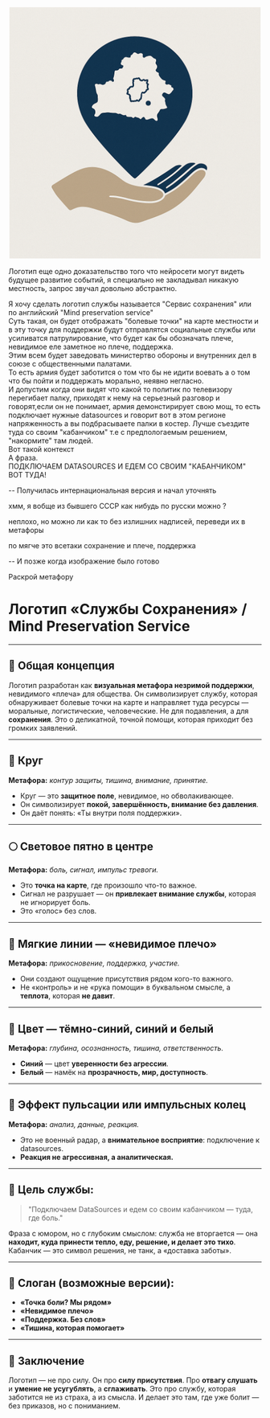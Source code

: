 <p align="center">
 <img src="Сохранение локализированный.png" width="500"/>
</p>

Логотип еще одно доказательство того что нейросети могут видеть будущее развитие событий, я специально не закладывал никакую местность, запрос звучал довольно абстрактно.


Я хочу сделать логотип службы называется "Сервис сохранения" или по английский "Mind preservation service"<br>
Суть такая, он будет отображать "болевые точки" на карте местности и в эту точку для поддержки будут отправлятся социальные службы или усиливатся патрулирование, что будет как бы обозначать плече, невидимое еле заметное но плече, поддержка.<br>
Этим всем будет заведовать министертво обороны и внутренних дел в союзе с общественными палатами.<br>
То есть армия будет заботится о том что бы не идити воевать а о том что бы пойти и поддержать морально, неявно негласно.<br>
И допустим когда они видят что какой то политик по телевизору перегибает палку, приходят к нему на серьезный разговор и говорят,если он не понимает, армия демонстирирует свою мощ, то есть подключает нужные datasources и говорит вот в этом регионе напряженность а вы подбрасываете палки в костер. Лучше съездите туда со своим "кабанчиком" т.е с предпологаемым решением, "накормите" там людей.<br>
Вот такой контекст<br>
А фраза.<br>
ПОДКЛЮЧАЕМ DATASOURCES И ЕДЕМ СО СВОИМ "КАБАНЧИКОМ" ВОТ ТУДА!


-- Получилась интернациональная версия и начал уточнять



хмм, я вобще из бывшего СССР как нибудь по русски можно ?



неплохо, но можно ли как то без излишних надписей, переведи их в метафоры



по мягче это всетаки сохранение и плече, поддержка



-- И позже когда изображение было готово 


Раскрой метафору





# Логотип «Службы Сохранения» / Mind Preservation Service

---

## 🎯 Общая концепция

Логотип разработан как **визуальная метафора незримой поддержки**, невидимого «плеча» для общества. Он символизирует службу, которая обнаруживает болевые точки на карте и направляет туда ресурсы — моральные, логистические, человеческие. Не для подавления, а для **сохранения**. Это о деликатной, точной помощи, которая приходит без громких заявлений.

---

## 🔵 Круг

**Метафора:** _контур защиты, тишина, внимание, принятие._

- Круг — это **защитное поле**, невидимое, но обволакивающее.
- Он символизирует **покой, завершённость, внимание без давления**.
- Он даёт понять: «Ты внутри поля поддержки».

---

## 🌕 Световое пятно в центре

**Метафора:** _боль, сигнал, импульс тревоги._

- Это **точка на карте**, где произошло что-то важное.
- Сигнал не разрушает — он **привлекает внимание службы**, которая не игнорирует боль.
- Это «голос» без слов.

---

## 🫱 Мягкие линии — «невидимое плечо»

**Метафора:** _прикосновение, поддержка, участие._

- Они создают ощущение присутствия рядом кого-то важного.
- Не «контроль» и не «рука помощи» в буквальном смысле, а **теплота**, которая **не давит**.

---

## 🌌 Цвет — тёмно-синий, синий и белый

**Метафора:** _глубина, осознанность, тишина, ответственность._

- **Синий** — цвет **уверенности без агрессии**.
- **Белый** — намёк на **прозрачность, мир, доступность**.

---

## 📡 Эффект пульсации или импульсных колец

**Метафора:** _анализ, данные, реакция._

- Это не военный радар, а **внимательное восприятие**: подключение к datasources.
- **Реакция не агрессивная, а аналитическая.**

---

## 🧭 Цель службы:

> "Подключаем DataSources и едем со своим кабанчиком — туда, где боль."

Фраза с юмором, но с глубоким смыслом: служба не вторгается — она **находит, куда принести тепло, еду, решение, и делает это тихо**. Кабанчик — это символ решения, не танк, а «доставка заботы».

---

## 💬 Слоган (возможные версии):

- **«Точка боли? Мы рядом»**
- **«Невидимое плечо»**
- **«Поддержка. Без слов»**
- **«Тишина, которая помогает»**

---

## 🏁 Заключение

Логотип — не про силу. Он про **силу присутствия**. Про **отвагу слушать** и **умение не усугублять**, а **сглаживать**. Это про службу, которая заботится не из страха, а из смысла. И делает это там, где уже болит — без приказов, но с пониманием.

